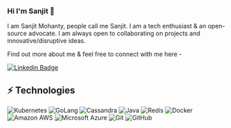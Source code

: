### Hi I'm Sanjit 👋

I am Sanjit Mohanty, people call me Sanjit. I am a tech enthusiast & an open-source advocate. I am always open to collaborating on projects and innovative/disruptive ideas. 

Find out more about me & feel free to connect with me here -

[![Linkedin Badge](https://img.shields.io/badge/-sanjitmohanty-blue?style=flat-square&logo=Linkedin&logoColor=white&link=https://www.linkedin.com/in/sanjit-mohanty/)](https://www.linkedin.com/in/sanjit-mohanty/)

## ⚡ Technologies

![Kubernetes](https://img.shields.io/badge/kubernetes-green?style=flat-square&logo=kubernetes)
![GoLang](https://img.shields.io/badge/golang-white?style=flat-square&logo=golang)
![Cassandra](https://img.shields.io/badge/golang-white?style=flat-square&logo=cassandra)
![Java](https://img.shields.io/badge/-java-E34A86?style=flat-square&logo=java)
![Redis](https://img.shields.io/badge/-Redis-black?style=flat-square&logo=Redis)
![Docker](https://img.shields.io/badge/-Docker-black?style=flat-square&logo=docker)
![Amazon AWS](https://img.shields.io/badge/Amazon%20AWS-232F3E?style=flat-square&logo=amazon-aws)
![Microsoft Azure](https://img.shields.io/badge/Microsoft%20Azure-232F7E?style=flat-square&logo=microsoft-azure)
![Git](https://img.shields.io/badge/-Git-black?style=flat-square&logo=git)
![GitHub](https://img.shields.io/badge/-GitHub-181717?style=flat-square&logo=github)
